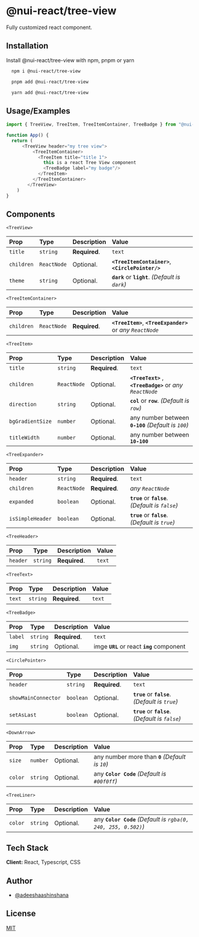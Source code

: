 
# @nui-react/tree-view

Fully customized react component.


## Installation
Install @nui-react/tree-view with npm, pnpm or yarn
```bash
  npm i @nui-react/tree-view
```
```bash
  pnpm add @nui-react/tree-view
```
```bash
  yarn add @nui-react/tree-view
```
    
## Usage/Examples
```javascript
import { TreeView, TreeItem, TreeItemContainer, TreeBadge } from "@nui-react/tree-view";

function App() {
  return (
      <TreeView header="my tree view">
          <TreeItemContainer>
            <TreeItem title="title 1">
              this is a react Tree View component
              <TreeBadge label="my badge"/>
            </TreeItem>
          </TreeItemContainer>
        </TreeView>
    )
}
```

## Components


`<TreeView>`

| Prop | Type     | Description                | Value
| :-------- | :------- | :---------------------------- |:-----------------
| `title` | `string` | **Required**. |`text`
| `children` | `ReactNode` | Optional. | **`<TreeItemContainer>`**, **`<CirclePointer/>`** 
| `theme` | `string` | Optional.|**`dark`** or **`light`**. _(Default is `dark`)_


`<TreeItemContainer>`

| Prop | Type     | Description                | Value
| :-------- | :------- | :---------------------------- |:-----------------
| `children` | `ReactNode` | **Required**. |**`<TreeItem>`**, **`<TreeExpander>`** or _any ``ReactNode``_


`<TreeItem>`

| Prop | Type     | Description                | Value
| :-------- | :------- | :---------------------------- |:-----------------
| `title` | `string` | **Required**. |`text`
| `children` | `ReactNode` | Optional. |**`<TreeText>`** , **`<TreeBadge>`** or _any ``ReactNode``_
| `direction` | `string` | Optional.|**`col`** or **`row`**. _(Default is `row`)_
| `bgGradientSize` | `number` | Optional. | any number between **`0-100`**  _(Default is `100`)_
| `titleWidth` | `number` | Optional. | any number between **`10-100`**


`<TreeExpander>`

| Prop | Type     | Description                | Value
| :-------- | :------- | :---------------------------- |:-----------------
| `header` | `string` | **Required**. |`text`
| `children` | `ReactNode` | **Required**. |_any ``ReactNode``_
| `expanded` | `boolean` |  Optional. |**`true`** or **`false`**. _(Default is `false`)_
| `isSimpleHeader` | `boolean` |  Optional. |**`true`** or **`false`**. _(Default is `true`)_


`<TreeHeader>`

| Prop | Type     | Description                | Value
| :-------- | :------- | :---------------------------- |:-----------------
| `header` | `string` | **Required**. |`text`


`<TreeText>`

| Prop | Type     | Description                | Value
| :-------- | :------- | :---------------------------- |:-----------------
| `text` | `string` | **Required**. |`text`


`<TreeBadge>`

| Prop | Type     | Description                | Value
| :-------- | :------- | :---------------------------- |:-----------------
| `label` | `string` | **Required**. |`text`
| `img` | `string` | Optional. |imge **`URL`** or react **`img`** component


`<CirclePointer>`

| Prop | Type     | Description                | Value
| :-------- | :------- | :---------------------------- |:-----------------
| `header` | `string` | **Required**. |`text`
| `showMainConnector` | `boolean` |  Optional. |**`true`** or **`false`**. _(Default is `true`)_
| `setAsLast` | `boolean` |  Optional. |**`true`** or **`false`**. _(Default is `false`)_


`<DownArrow>`

| Prop | Type     | Description                | Value
| :-------- | :------- | :---------------------------- |:-----------------
| `size` | `number` | Optional. |any number more than **`0`**  _(Default is `10`)_
| `color` | `string` | Optional. |any **`Color Code`** _(Default is `#00f0ff`)_


`<TreeLiner>`

| Prop | Type     | Description                | Value
| :-------- | :------- | :---------------------------- |:-----------------
| `color` | `string` | Optional. |any **`Color Code`** _(Default is `rgba(0, 240, 255, 0.502)`)_


## Tech Stack
**Client:** React, Typescript, CSS


## Author
- [@adeeshaashinshana](https://github.com/adeeshaashinshana)


## License
[MIT](https://choosealicense.com/licenses/mit/)

